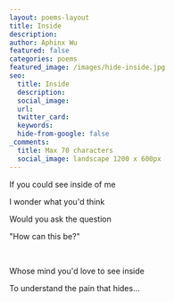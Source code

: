 ```yaml
---
layout: poems-layout
title: Inside
description: 
author: Aphinx Wu
featured: false
categories: poems
featured_image: /images/hide-inside.jpg
seo:
  title: Inside
  description: 
  social_image:
  url:
  twitter_card:
  keywords:
  hide-from-google: false
_comments:
  title: Max 70 characters
  social_image: landscape 1200 x 600px
---
```

If you could see inside of me

I wonder what you'd think

Would you ask the question

"How can this be?"

&nbsp;

Whose mind you'd love to see inside

To understand the pain that hides...

&nbsp;
